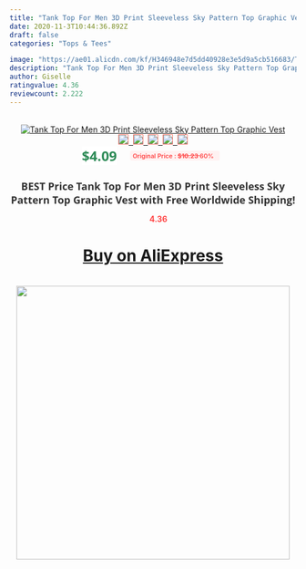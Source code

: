 ```yaml
---
title: "Tank Top For Men 3D Print Sleeveless Sky Pattern Top Graphic Vest"
date: 2020-11-3T10:44:36.892Z
draft: false
categories: "Tops & Tees"

image: "https://ae01.alicdn.com/kf/H346948e7d5dd40928e3e5d9a5cb516683/Tank-Top-For-Men-3D-Print-Sleeveless-Sky-Pattern-Top-Graphic-Vest.jpg"
description: "Tank Top For Men 3D Print Sleeveless Sky Pattern Top Graphic Vest"
author: Giselle
ratingvalue: 4.36
reviewcount: 2.222
---
```

<br>
<div style="text-align: center;">
<a href="https://s.click.aliexpress.com/e/_AgrTO9" target="_blank" rel="nofollow noopener noreferrer"><img alt="Tank Top For Men 3D Print Sleeveless Sky Pattern Top Graphic Vest" class="magnifier-image" src="https://ae01.alicdn.com/kf/H346948e7d5dd40928e3e5d9a5cb516683/Tank-Top-For-Men-3D-Print-Sleeveless-Sky-Pattern-Top-Graphic-Vest.jpg_640x640.jpg">
<br>
<img style="border:1px solid salmon" src="https://ae01.alicdn.com/kf/H346948e7d5dd40928e3e5d9a5cb516683/Tank-Top-For-Men-3D-Print-Sleeveless-Sky-Pattern-Top-Graphic-Vest.jpg_120x120.jpg">&nbsp;&nbsp;<img style="border:1px solid salmon" src="https://ae01.alicdn.com/kf/He1e48b6ad6d4478d903f08dec394d6e7I/Tank-Top-For-Men-3D-Print-Sleeveless-Sky-Pattern-Top-Graphic-Vest.jpg_120x120.jpg">&nbsp;&nbsp;<img style="border:1px solid salmon" src="_120x120.jpg">&nbsp;&nbsp;<img style="border:1px solid salmon" src="_120x120.jpg">&nbsp;&nbsp;<img style="border:1px solid salmon" src="_120x120.jpg"></a></div><br0>
<div style="text-align: center;"><span style="background-color: white; border: 0px; box-sizing: border-box; color: seagreen; display: inline-block; font-family: &quot;open sans&quot; , &quot;arial&quot; , &quot;helvetica&quot; , sans-serif , &quot;heiti&quot;; font-size: 24px; font-stretch: inherit; font-weight: 700; line-height: inherit; margin: 0px 10px 0px 0px; padding: 0px; vertical-align: middle;">$4.09 </span>
<span style="background: rgb(255 , 241 , 241); border-radius: 3px; border: 0px; box-sizing: border-box; color: #ff4747; display: inline-block; font-family: inherit; font-size: 12px; font-stretch: inherit; font-style: inherit; font-variant: inherit; font-weight: 600; line-height: inherit; margin: 0px; padding: 2px 5px; transform: scale(0.9); vertical-align: middle;">Original Price : <b style="text-decoration: line-through;">$10.23 </b> 60%&nbsp;&nbsp;</span></div>
<h1 style="color: #333333; display: inline-block; font-family: &quot;open sans&quot; , &quot;arial&quot; , &quot;helvetica&quot; , sans-serif , &quot;heiti&quot;; font-size: 18px; font-stretch: inherit; font-weight: 700; text-align: center;">BEST Price Tank Top For Men 3D Print Sleeveless Sky Pattern Top Graphic Vest with Free Worldwide Shipping!</h1>
<div style="color: #ff4747; text-align: center;">
<img src="https://4.bp.blogspot.com/-M0ZcTcb-5uY/XleCXlxnR4I/AAAAAAAAAEc/OrjgMkXV1oMQFaCRZj5HQwOCBcu3w1FegCPcBGAYYCw/s1600/star.png" style="height: 15px;">&nbsp;<b>4.36</b></div>
<div class="button_cont" align="center"><a class="buynow_a" href="https://s.click.aliexpress.com/e/_AgrTO9" target="_blank" rel="nofollow noopener noreferrer"><H1>Buy on AliExpress</H1></a></div><br>
<div class="separator" style="clear: both; text-align: center;">
<img src="https://lh3.googleusercontent.com/-pTy5HemUv9M/XlePHvY0dAI/AAAAAAAAAE4/0nX5iRUoIWY8eMW9Dpxeirr157OZliDIgCLcBGAsYHQ/s1600/badge.gif" width="480">
</div>
